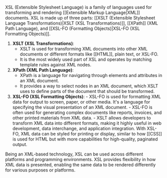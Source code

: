 XSL (Extensible Stylesheet Language) is a family of languages used for transforming and rendering [[Extensible Markup Language|XML]] documents. XSL is made up of three parts: [[XSLT (Extensible Stylesheet Language Transformations)|XSLT (XSL Transformations)]], [[XPath]] (XML Path Language), and [[XSL-FO (Formatting Objects)|XSL-FO (XSL Formatting Objects)]].

1. **XSLT (XSL Transformations)**:
   - XSLT is used for transforming XML documents into other XML documents or different formats like [[HTML]], plain text, or XSL-FO.
   - It is the most widely used part of XSL and operates by matching template rules against XML nodes.
2. **XPath (XML Path Language)**:
   - XPath is a language for navigating through elements and attributes in an XML document.
   - It provides a way to select nodes in an XML document, which XSLT uses to define parts of the document that should be transformed.
3. **XSL-FO (XSL Formatting Objects)**: - XSL-FO is used for formatting XML data for output to screen, paper, or other media. It's a language for specifying the visual presentation of an XML document. - XSL-FO is often used for generating complex documents like reports, invoices, and other printed materials from XML data. -
   XSLT allows developers to transform XML data into different formats, making it highly useful in web development, data interchange, and application integration. With XSL-FO, XML data can be styled for printing or display, similar to how [[CSS]] is used for HTML but with more capabilities for high-quality, paginated output.

Being an XML-based technology, XSL can be used across different platforms and programming environments. XSL provides flexibility in how XML data is presented, enabling the same data to be rendered differently for various purposes or platforms.
